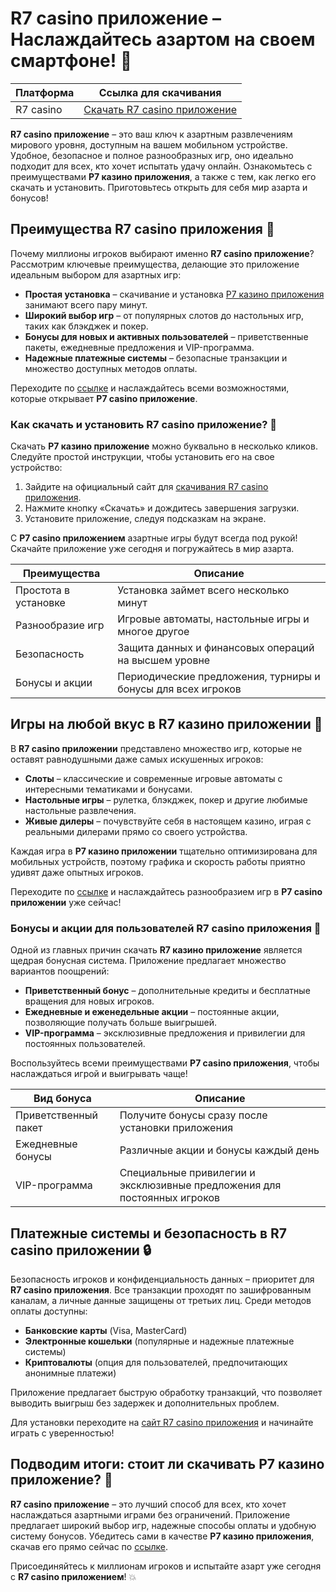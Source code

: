 # R7 casino приложение – Наслаждайтесь азартом на своем смартфоне! 🎰

| Платформа       | Ссылка для скачивания                                                                               |
|-----------------|------------------------------------------------------------------------------------------------------|
| R7 casino       | [Скачать R7 casino приложение](https://brandplay.link/zPmNmTWG)                                      |

**R7 casino приложение** – это ваш ключ к азартным развлечениям мирового уровня, доступным на вашем мобильном устройстве. Удобное, безопасное и полное разнообразных игр, оно идеально подходит для всех, кто хочет испытать удачу онлайн. Ознакомьтесь с преимуществами **Р7 казино приложения**, а также с тем, как легко его скачать и установить. Приготовьтесь открыть для себя мир азарта и бонусов!

## Преимущества R7 casino приложения 💎

Почему миллионы игроков выбирают именно **R7 casino приложение**? Рассмотрим ключевые преимущества, делающие это приложение идеальным выбором для азартных игр:

- **Простая установка** – скачивание и установка [Р7 казино приложения](https://brandplay.link/zPmNmTWG) занимают всего пару минут.
- **Широкий выбор игр** – от популярных слотов до настольных игр, таких как блэкджек и покер.
- **Бонусы для новых и активных пользователей** – приветственные пакеты, ежедневные предложения и VIP-программа.
- **Надежные платежные системы** – безопасные транзакции и множество доступных методов оплаты.

Переходите по [ссылке](https://brandplay.link/zPmNmTWG) и наслаждайтесь всеми возможностями, которые открывает **Р7 casino приложение**.

### Как скачать и установить R7 casino приложение? 📲

Скачать **Р7 казино приложение** можно буквально в несколько кликов. Следуйте простой инструкции, чтобы установить его на свое устройство:

1. Зайдите на официальный сайт для [скачивания R7 casino приложения](https://brandplay.link/zPmNmTWG).
2. Нажмите кнопку «Скачать» и дождитесь завершения загрузки.
3. Установите приложение, следуя подсказкам на экране.

С **Р7 casino приложением** азартные игры будут всегда под рукой! Скачайте приложение уже сегодня и погружайтесь в мир азарта.

| Преимущества      | Описание                                                                                       |
|-------------------|------------------------------------------------------------------------------------------------|
| Простота в установке | Установка займет всего несколько минут                                                       |
| Разнообразие игр  | Игровые автоматы, настольные игры и многое другое                                              |
| Безопасность      | Защита данных и финансовых операций на высшем уровне                                           |
| Бонусы и акции    | Периодические предложения, турниры и бонусы для всех игроков                                   |

## Игры на любой вкус в R7 казино приложении 🎲

В **R7 casino приложении** представлено множество игр, которые не оставят равнодушными даже самых искушенных игроков:

- **Слоты** – классические и современные игровые автоматы с интересными тематиками и бонусами.
- **Настольные игры** – рулетка, блэкджек, покер и другие любимые настольные развлечения.
- **Живые дилеры** – почувствуйте себя в настоящем казино, играя с реальными дилерами прямо со своего устройства.

Каждая игра в **Р7 казино приложении** тщательно оптимизирована для мобильных устройств, поэтому графика и скорость работы приятно удивят даже опытных игроков.

Переходите по [ссылке](https://brandplay.link/zPmNmTWG) и наслаждайтесь разнообразием игр в **Р7 casino приложении** уже сейчас!

### Бонусы и акции для пользователей R7 casino приложения 🎁

Одной из главных причин скачать **R7 казино приложение** является щедрая бонусная система. Приложение предлагает множество вариантов поощрений:

- **Приветственный бонус** – дополнительные кредиты и бесплатные вращения для новых игроков.
- **Ежедневные и еженедельные акции** – постоянные акции, позволяющие получать больше выигрышей.
- **VIP-программа** – эксклюзивные предложения и привилегии для постоянных пользователей.

Воспользуйтесь всеми преимуществами **Р7 casino приложения**, чтобы наслаждаться игрой и выигрывать чаще!

| Вид бонуса                | Описание                                                                                  |
|---------------------------|-------------------------------------------------------------------------------------------|
| Приветственный пакет      | Получите бонусы сразу после установки приложения                                          |
| Ежедневные бонусы         | Различные акции и бонусы каждый день                                                      |
| VIP-программа             | Специальные привилегии и эксклюзивные предложения для постоянных игроков                  |

## Платежные системы и безопасность в R7 casino приложении 🔒

Безопасность игроков и конфиденциальность данных – приоритет для **R7 casino приложения**. Все транзакции проходят по зашифрованным каналам, а личные данные защищены от третьих лиц. Среди методов оплаты доступны:

- **Банковские карты** (Visa, MasterCard)
- **Электронные кошельки** (популярные и надежные платежные системы)
- **Криптовалюты** (опция для пользователей, предпочитающих анонимные платежи)

Приложение предлагает быструю обработку транзакций, что позволяет выводить выигрыш без задержек и дополнительных проблем.

Для установки переходите на [сайт R7 casino приложения](https://brandplay.link/zPmNmTWG) и начинайте играть с уверенностью!

## Подводим итоги: стоит ли скачивать Р7 казино приложение? 🎉

**R7 casino приложение** – это лучший способ для всех, кто хочет наслаждаться азартными играми без ограничений. Приложение предлагает широкий выбор игр, надежные способы оплаты и удобную систему бонусов. Убедитесь сами в качестве **Р7 казино приложения**, скачав его прямо сейчас по [ссылке](https://brandplay.link/zPmNmTWG).

Присоединяйтесь к миллионам игроков и испытайте азарт уже сегодня с **R7 casino приложением**! 💥
